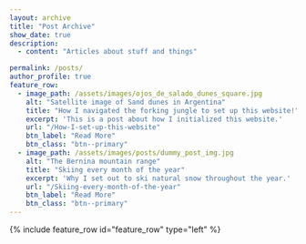 ```yaml
---
layout: archive
title: "Post Archive"
show_date: true
description:
  - content: "Articles about stuff and things"

permalink: /posts/
author_profile: true
feature_row:
  - image_path: /assets/images/ojos_de_salado_dunes_square.jpg
    alt: "Satellite image of Sand dunes in Argentina"
    title: "How I navigated the forking jungle to set up this website!"
    excerpt: 'This is a post about how I initialized this website.'
    url: "/How-I-set-up-this-website"
    btn_label: "Read More"
    btn_class: "btn--primary"
  - image_path: /assets/images/posts/dummy_post_img.jpg
    alt: "The Bernina mountain range"
    title: "Skiing every month of the year"
    excerpt: 'Why I set out to ski natural snow throughout the year.'
    url: "/Skiing-every-month-of-the-year"
    btn_label: "Read More"
    btn_class: "btn--primary"
---
```


{% include feature_row id="feature_row" type="left" %}